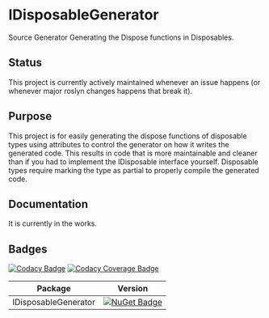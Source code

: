 # IDisposableGenerator
Source Generator Generating the Dispose functions in Disposables.

## Status

This project is currently actively maintained whenever an issue happens (or whenever major roslyn changes happens that break it).

## Purpose

This project is for easily generating the dispose functions of disposable types using attributes to control the generator on how it writes the generated code. This results in code that is more maintainable and cleaner than if you had to implement the IDisposable interface yourself. Disposable types require marking the type as partial to properly compile the generated code.

## Documentation

It is currently in the works.

## Badges
[![Codacy Badge](https://app.codacy.com/project/badge/Grade/4764a3b231ad40c798ea3d193ff3dfe7)](https://www.codacy.com/gh/Elskom/IDisposableGenerator/dashboard?utm_source=github.com&amp;utm_medium=referral&amp;utm_content=Elskom/IDisposableGenerator&amp;utm_campaign=Badge_Grade)
[![Codacy Coverage Badge](https://app.codacy.com/project/badge/Coverage/4764a3b231ad40c798ea3d193ff3dfe7)](https://www.codacy.com/gh/Elskom/IDisposableGenerator/dashboard?utm_source=github.com&amp;utm_medium=referral&amp;utm_content=Elskom/IDisposableGenerator&amp;utm_campaign=Badge_Coverage)

| Package | Version |
|:-------:|:-------:|
| IDisposableGenerator | [![NuGet Badge](https://buildstats.info/nuget/IDisposableGenerator?includePreReleases=true)](https://www.nuget.org/packages/IDisposableGenerator/) |
